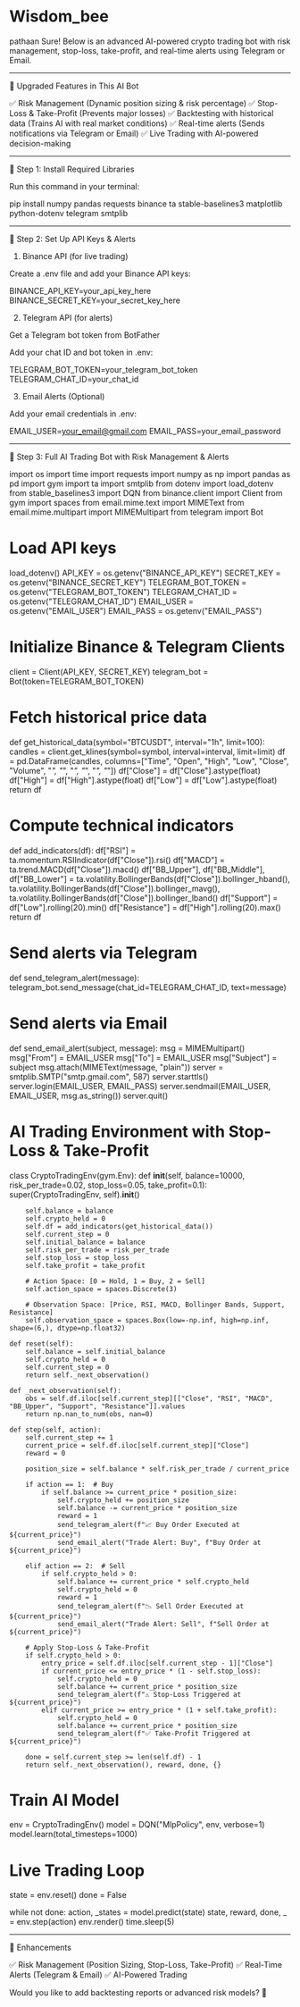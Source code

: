 # Wisdom_bee

pathaan
Sure! Below is an advanced AI-powered crypto trading bot with risk management, stop-loss, take-profit, and real-time alerts using Telegram or Email.


---

🔹 Upgraded Features in This AI Bot

✅ Risk Management (Dynamic position sizing & risk percentage)
✅ Stop-Loss & Take-Profit (Prevents major losses)
✅ Backtesting with historical data (Trains AI with real market conditions)
✅ Real-time alerts (Sends notifications via Telegram or Email)
✅ Live Trading with AI-powered decision-making


---

🔹 Step 1: Install Required Libraries

Run this command in your terminal:

pip install numpy pandas requests binance ta stable-baselines3 matplotlib python-dotenv telegram smtplib


---

🔹 Step 2: Set Up API Keys & Alerts

1. Binance API (for live trading)

Create a .env file and add your Binance API keys:

BINANCE_API_KEY=your_api_key_here
BINANCE_SECRET_KEY=your_secret_key_here


2. Telegram API (for alerts)

Get a Telegram bot token from BotFather

Add your chat ID and bot token in .env:

TELEGRAM_BOT_TOKEN=your_telegram_bot_token
TELEGRAM_CHAT_ID=your_chat_id


3. Email Alerts (Optional)

Add your email credentials in .env:

EMAIL_USER=your_email@gmail.com
EMAIL_PASS=your_email_password



---

🔹 Step 3: Full AI Trading Bot with Risk Management & Alerts

import os
import time
import requests
import numpy as np
import pandas as pd
import gym
import ta
import smtplib
from dotenv import load_dotenv
from stable_baselines3 import DQN
from binance.client import Client
from gym import spaces
from email.mime.text import MIMEText
from email.mime.multipart import MIMEMultipart
from telegram import Bot

# Load API keys
load_dotenv()
API_KEY = os.getenv("BINANCE_API_KEY")
SECRET_KEY = os.getenv("BINANCE_SECRET_KEY")
TELEGRAM_BOT_TOKEN = os.getenv("TELEGRAM_BOT_TOKEN")
TELEGRAM_CHAT_ID = os.getenv("TELEGRAM_CHAT_ID")
EMAIL_USER = os.getenv("EMAIL_USER")
EMAIL_PASS = os.getenv("EMAIL_PASS")

# Initialize Binance & Telegram Clients
client = Client(API_KEY, SECRET_KEY)
telegram_bot = Bot(token=TELEGRAM_BOT_TOKEN)

# Fetch historical price data
def get_historical_data(symbol="BTCUSDT", interval="1h", limit=100):
    candles = client.get_klines(symbol=symbol, interval=interval, limit=limit)
    df = pd.DataFrame(candles, columns=["Time", "Open", "High", "Low", "Close", "Volume", "_", "_", "_", "_", "_", "_"])
    df["Close"] = df["Close"].astype(float)
    df["High"] = df["High"].astype(float)
    df["Low"] = df["Low"].astype(float)
    return df

# Compute technical indicators
def add_indicators(df):
    df["RSI"] = ta.momentum.RSIIndicator(df["Close"]).rsi()
    df["MACD"] = ta.trend.MACD(df["Close"]).macd()
    df["BB_Upper"], df["BB_Middle"], df["BB_Lower"] = ta.volatility.BollingerBands(df["Close"]).bollinger_hband(), ta.volatility.BollingerBands(df["Close"]).bollinger_mavg(), ta.volatility.BollingerBands(df["Close"]).bollinger_lband()
    df["Support"] = df["Low"].rolling(20).min()
    df["Resistance"] = df["High"].rolling(20).max()
    return df

# Send alerts via Telegram
def send_telegram_alert(message):
    telegram_bot.send_message(chat_id=TELEGRAM_CHAT_ID, text=message)

# Send alerts via Email
def send_email_alert(subject, message):
    msg = MIMEMultipart()
    msg["From"] = EMAIL_USER
    msg["To"] = EMAIL_USER
    msg["Subject"] = subject
    msg.attach(MIMEText(message, "plain"))
    server = smtplib.SMTP("smtp.gmail.com", 587)
    server.starttls()
    server.login(EMAIL_USER, EMAIL_PASS)
    server.sendmail(EMAIL_USER, EMAIL_USER, msg.as_string())
    server.quit()

# AI Trading Environment with Stop-Loss & Take-Profit
class CryptoTradingEnv(gym.Env):
    def __init__(self, balance=10000, risk_per_trade=0.02, stop_loss=0.05, take_profit=0.1):
        super(CryptoTradingEnv, self).__init__()
        
        self.balance = balance
        self.crypto_held = 0
        self.df = add_indicators(get_historical_data())
        self.current_step = 0
        self.initial_balance = balance
        self.risk_per_trade = risk_per_trade
        self.stop_loss = stop_loss
        self.take_profit = take_profit

        # Action Space: [0 = Hold, 1 = Buy, 2 = Sell]
        self.action_space = spaces.Discrete(3)

        # Observation Space: [Price, RSI, MACD, Bollinger Bands, Support, Resistance]
        self.observation_space = spaces.Box(low=-np.inf, high=np.inf, shape=(6,), dtype=np.float32)

    def reset(self):
        self.balance = self.initial_balance
        self.crypto_held = 0
        self.current_step = 0
        return self._next_observation()

    def _next_observation(self):
        obs = self.df.iloc[self.current_step][["Close", "RSI", "MACD", "BB_Upper", "Support", "Resistance"]].values
        return np.nan_to_num(obs, nan=0)

    def step(self, action):
        self.current_step += 1
        current_price = self.df.iloc[self.current_step]["Close"]
        reward = 0

        position_size = self.balance * self.risk_per_trade / current_price

        if action == 1:  # Buy
            if self.balance >= current_price * position_size:
                self.crypto_held += position_size
                self.balance -= current_price * position_size
                reward = 1
                send_telegram_alert(f"📈 Buy Order Executed at ${current_price}")
                send_email_alert("Trade Alert: Buy", f"Buy Order at ${current_price}")

        elif action == 2:  # Sell
            if self.crypto_held > 0:
                self.balance += current_price * self.crypto_held
                self.crypto_held = 0
                reward = 1
                send_telegram_alert(f"📉 Sell Order Executed at ${current_price}")
                send_email_alert("Trade Alert: Sell", f"Sell Order at ${current_price}")

        # Apply Stop-Loss & Take-Profit
        if self.crypto_held > 0:
            entry_price = self.df.iloc[self.current_step - 1]["Close"]
            if current_price <= entry_price * (1 - self.stop_loss):
                self.crypto_held = 0
                self.balance += current_price * position_size
                send_telegram_alert(f"⚠️ Stop-Loss Triggered at ${current_price}")
            elif current_price >= entry_price * (1 + self.take_profit):
                self.crypto_held = 0
                self.balance += current_price * position_size
                send_telegram_alert(f"✅ Take-Profit Triggered at ${current_price}")

        done = self.current_step >= len(self.df) - 1
        return self._next_observation(), reward, done, {}

# Train AI Model
env = CryptoTradingEnv()
model = DQN("MlpPolicy", env, verbose=1)
model.learn(total_timesteps=1000)

# Live Trading Loop
state = env.reset()
done = False

while not done:
    action, _states = model.predict(state)
    state, reward, done, _ = env.step(action)
    env.render()
    time.sleep(5)


---

🔹 Enhancements

✅ Risk Management (Position Sizing, Stop-Loss, Take-Profit)
✅ Real-Time Alerts (Telegram & Email)
✅ AI-Powered Trading

Would you like to add backtesting reports or advanced risk models? 🚀

